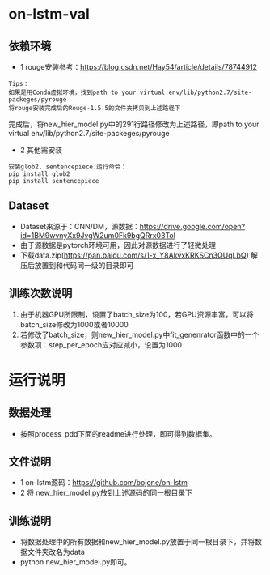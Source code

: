 # on-lstm-val
## 依赖环境
* 1 rouge安装参考：https://blog.csdn.net/Hay54/article/details/78744912
````
Tips：
如果是用Conda虚拟环境，找到path to your virtual env/lib/python2.7/site-packeges/pyrouge
将rouge安装完成后的Rouge-1.5.5的文件夹拷贝到上述路径下
`````
完成后，将new_hier_model.py中的291行路径修改为上述路径，即path to your virtual env/lib/python2.7/site-packeges/pyrouge
* 2 其他需安装
````
安装glob2, sentencepiece.运行命令：
pip install glob2
pip install sentencepiece
````
## Dataset
* Dataset来源于：CNN/DM，源数据：https://drive.google.com/open?id=1BM9wvnyXx9JvgW2um0Fk9bgQRrx03Tol
* 由于源数据是pytorch环境可用，因此对源数据进行了轻微处理
* 下载data.zip(https://pan.baidu.com/s/1-x_Y8AkvxKRKSCn3QUqLbQ)
  解压后放置到和代码同一级的目录即可

## 训练次数说明
1. 由于机器GPU所限制，设置了batch_size为100，若GPU资源丰富，可以将batch_size修改为1000或者10000
2. 若修改了batch_size，则new_hier_model.py中fit_genenrator函数中的一个参数项：step_per_epoch应对应减小，设置为1000


# 运行说明
## 数据处理
* 按照process_pdd下面的readme进行处理，即可得到数据集。

## 文件说明
* 1 on-lstm源码：https://github.com/bojone/on-lstm
* 2 将 new_hier_model.py放到上述源码的同一根目录下

## 训练说明
* 将数据处理中的所有数据和new_hier_model.py放置于同一根目录下，并将数据文件夹改名为data
* python new_hier_model.py即可。

